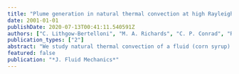 ```yaml
---
title: "Plume generation in natural thermal convection at high Rayleigh and Prandtl numbers"
date: 2001-01-01
publishDate: 2020-07-13T00:41:11.540591Z
authors: ["C. Lithgow-Bertelloni", "M. A. Richards", "C. P. Conrad", "R. W. Griffiths"]
publication_types: ["2"]
abstract: "We study natural thermal convection of a fluid (corn syrup) with a large Prandtl number (10(3)-10(7)) and temperature-dependent viscosity. The experimental tank (1 x 1 x 0.3 m) is heated from below with insulating top and side boundaries, so that the fluid experiences secular heating as experiments proceed. This setup allows a focused study of thermal plumes from the bottom boundary layer over a range of Rayleigh numbers relevant to convective plumes in the deep interior of the Earth's mantle. The effective value of Ra, based on the viscosity of the fluid at the interior temperature, varies from 10(5) at the beginning to almost 10(8) toward the end of the experiments. Thermals (plumes) from the lower boundary layer are trailed by continuous conduits with long residence times. Plumes dominate flow in the tank, although there is a weaker large-scale circulation induced by material cooling at the imperfectly insulating top and sidewalls. At large Ra convection is extremely time-dependent and exhibits episodic bursts of plumes, separated by periods of quiescence. This bursting behaviour probably results from the inability of the structure of the thermal boundary layer and its instabilities to keep pace with the rate of secular change in the value of Ra. The frequency of plumes increases and their size decreases with increasing Ra, and we characterize these changes via in situ thermocouple measurements, shadowgraph videos, and videos of liquid crystal films recorded during several experiments. A scaling analysis predicts observed changes in plume head and tail radii with increasing Ra. Since inertial effects are largely absent no transition to 'hard' thermal turbulence is observed, in contrast to a previous conclusion from numerical calculations at similar Rayleigh numbers. We suggest that bursting behaviour similar to that observed may occur in the Earth's mantle as it undergoes secular cooling on the billion-year time scale."
featured: false
publication: "*J. Fluid Mechanics*"
---
```


